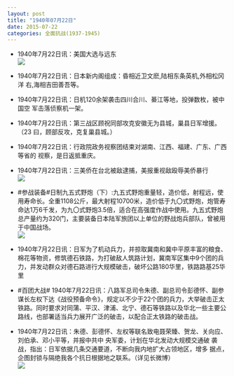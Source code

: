 ```yaml
---
layout: post
title: "1940年07月22日"
date: 2015-07-22
categories: 全面抗战(1937-1945)
---
```


<meta name="referrer" content="no-referrer" />

- 1940年7月22日讯：美国大选与远东 <br/><img src="https://ww3.sinaimg.cn/large/aca367d8jw1eubwoyzm0vj211r0hqjy4.jpg" />

- 1940年7月22日讯：日本新内阁组成：昏相近卫文麽,陆相东条英机,外相松冈洋 右,海相吉田善吾等。 

- 1940年7月22日讯：日机120余架袭击四川合川、綦江等地，投弹数枚，被中国空 军击落侦察机一架。 

- 1940年7月22日讯：第三战区顾祝同部攻克安徽无为县城，巢县日军增援。（23 曰，顾部反攻，克复巢县城。） 

- 1940年7月22日讯：行政院政务视察团结束对湖南、江西、福建、广东、广西等省的 视察，是日返抵重庆。 

- 1940年7月22日讯：三美侨在台北被敌逮捕，美报重视敌殴辱美侨暴行 <br/><img src="https://ww2.sinaimg.cn/large/aca367d8jw1eubdlt87c7j20l80dvgob.jpg" />

- #参战装备#日制九五式野炮（下）:九五式野炮重量轻，造价低，射程远，使用寿命长。全重1108公斤，最大射程10700米，造价低于九〇式野炮，炮管寿命达1万6千发，为九〇式野炮3.5倍，适合在高强度作战中使用。九五式野炮总产量约为320门，主要装备日本陆军旅团以上单位的野战炮兵部队，曾被用于中国战场。 <br/><img src="https://ww2.sinaimg.cn/large/aca367d8jw1eubbl2x2t5j20he1iqtli.jpg" />

- 1940年7月22日讯：日军为了机动兵力，并掠取冀南和冀中平原丰富的粮食、棉花等物资，修筑德石铁路，为打破敌人筑路计划，冀南军区集中9个团的兵力，并发动群众对德石路进行大规模破击，破坏公路180华里，铁路路基25华里 

- #百团大战# 1940年7月22日讯：八路军总司令朱德、副总司令彭德怀、副参谋长左权下达《战役预备命令》，规定以不少于22个团的兵力，大举破击正太铁路。同时要求对同蒲、平汉、津浦、北宁、德石等铁路以及华北一些主要公路线，也部署适当兵力展开广泛的破击，以配合正太铁路的破击战。 

- 1940年7月22日讯：朱德、彭德怀、左权等联名致电聂荣臻、贺龙、关向应、 刘伯承、邓小平等，并报中共中 央军委，计划在华北发动大规模交通破 袭战，指出：日军依据几条交通要道，不断向我内地扩大占领地区，增多 据点，企图封锁与隔绝我各个抗日根据地之联系。（详见长微博） <br/><img src="https://ww2.sinaimg.cn/large/aca367d8jw1eub6of4pe1j20c80gswh5.jpg" />

